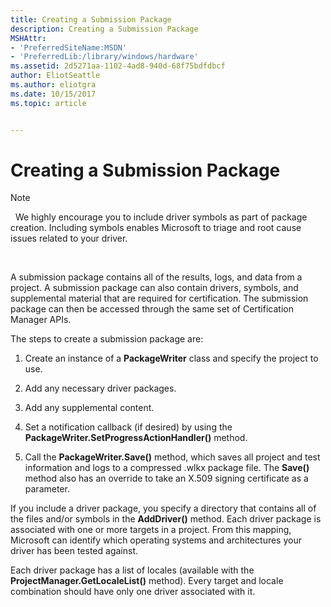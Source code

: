 ```yaml
---
title: Creating a Submission Package
description: Creating a Submission Package
MSHAttr:
- 'PreferredSiteName:MSDN'
- 'PreferredLib:/library/windows/hardware'
ms.assetid: 2d5271aa-1102-4ad8-940d-68f75bdfdbcf
author: EliotSeattle
ms.author: eliotgra
ms.date: 10/15/2017
ms.topic: article


---
```


# Creating a Submission Package

>[!NOTE]
>  We highly encourage you to include driver symbols as part of package creation. Including symbols enables Microsoft to triage and root cause issues related to your driver.

 

A submission package contains all of the results, logs, and data from a project. A submission package can also contain drivers, symbols, and supplemental material that are required for certification. The submission package can then be accessed through the same set of Certification Manager APIs.

The steps to create a submission package are:

1.  Create an instance of a **PackageWriter** class and specify the project to use.

2.  Add any necessary driver packages.

3.  Add any supplemental content.

4.  Set a notification callback (if desired) by using the **PackageWriter.SetProgressActionHandler()** method.

5.  Call the **PackageWriter.Save()** method, which saves all project and test information and logs to a compressed .wlkx package file. The **Save()** method also has an override to take an X.509 signing certificate as a parameter.

If you include a driver package, you specify a directory that contains all of the files and/or symbols in the **AddDriver()** method. Each driver package is associated with one or more targets in a project. From this mapping, Microsoft can identify which operating systems and architectures your driver has been tested against.

Each driver package has a list of locales (available with the **ProjectManager.GetLocaleList()** method). Every target and locale combination should have only one driver associated with it.

 

 






